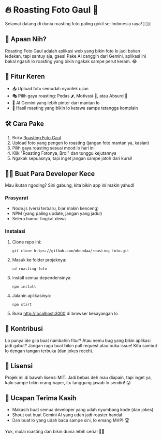 # 🔥 Roasting Foto Gaul 📸

Selamat datang di dunia roasting foto paling gokil se-Indonesia raya! 🇮🇩

## 🤔 Apaan Nih?

Roasting Foto Gaul adalah aplikasi web yang bikin foto lo jadi bahan ledekan, tapi santuy aja, gaes! Pake AI canggih dari Gemini, aplikasi ini bakal ngasih lo roasting yang bikin ngakak sampe perut keram. 😂

## 🚀 Fitur Keren

- 📤 Upload foto semudah nyontek ujian
- 🎭 Pilih gaya roasting: Pedas 🌶️, Motivasi 💪, atau Absurd 🤪
- 🤖 AI Gemini yang lebih pinter dari mantan lo
- 👻 Hasil roasting yang bikin lo ketawa sampe tetangga komplain

## 🛠️ Cara Pake

1. Buka [Roasting Foto Gaul](https://link-ke-aplikasi-lo.com)
2. Upload foto yang pengen lo roasting (jangan foto mantan ya, kasian)
3. Pilih gaya roasting sesuai mood lo hari ini
4. Klik "Roasting Fotonya, Bro!" dan tunggu kejutannya
5. Ngakak sepuasnya, tapi inget jangan sampe jatoh dari kursi!

## 🧑‍💻 Buat Para Developer Kece

Mau ikutan ngoding? Sini gabung, kita bikin app ini makin yahud!

### Prasyarat

- Node.js (versi terbaru, biar makin kenceng)
- NPM (yang paling update, jangan yang jadul)
- Selera humor tingkat dewa

### Instalasi

1. Clone repo ini:
   ```
   git clone https://github.com/mhendaa/roasting-foto.git
   ```
2. Masuk ke folder projeknya:
   ```
   cd roasting-foto
   ```
3. Install semua dependensinya:
   ```
   npm install
   ```
4. Jalanin aplikasinya:
   ```
   npm start
   ```
5. Buka [http://localhost:3000](http://localhost:3000) di browser kesayangan lo

## 🤝 Kontribusi

Lo punya ide gila buat nambahin fitur? Atau nemu bug yang bikin aplikasi jadi gabut? Jangan ragu buat bikin pull request atau buka issue! Kita sambut lo dengan tangan terbuka (dan jokes receh).

## 📜 Lisensi

Projek ini di bawah lisensi MIT. Jadi bebas deh mau diapain, tapi inget ya, kalo sampe bikin orang baper, itu tanggung jawab lo sendiri! 😜

## 🙏 Ucapan Terima Kasih

- Makasih buat semua developer yang udah nyumbang kode (dan jokes)
- Shout out buat Gemini AI yang udah jadi roaster handal
- Dan buat lo yang udah baca sampe sini, lo emang MVP! 🏆

Yuk, mulai roasting dan bikin dunia lebih ceria! 🌈🎉
